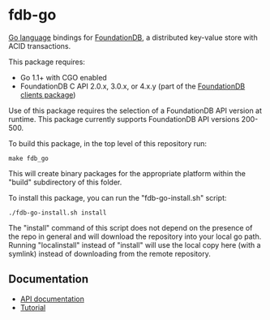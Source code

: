 fdb-go
======

[Go language](http://golang.org) bindings for [FoundationDB](http://foundationdb.org/documentation/), a distributed key-value store with ACID transactions.

This package requires:

- Go 1.1+ with CGO enabled
- FoundationDB C API 2.0.x, 3.0.x, or 4.x.y (part of the [FoundationDB clients package](https://files.foundationdb.org/fdb-c/))

Use of this package requires the selection of a FoundationDB API version at runtime. This package currently supports FoundationDB API versions 200-500.

To build this package, in the top level of this repository run:

    make fdb_go

This will create binary packages for the appropriate platform within the "build" subdirectory of this folder.

To install this package, you can run the "fdb-go-install.sh" script:

    ./fdb-go-install.sh install 

The "install" command of this script does not depend on the presence of the repo in general and will download the repository into
your local go path. Running "localinstall" instead of "install" will use the local copy here (with a symlink) instead
of downloading from the remote repository.

Documentation
-------------

* [API documentation](https://foundationdb.org/documentation/godoc/fdb.html)
* [Tutorial](https://foundationdb.org/documentation/class-scheduling-go.html)
